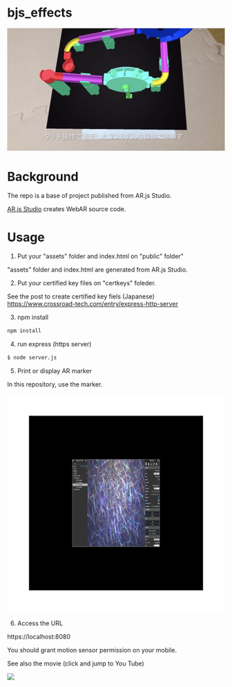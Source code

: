 # bjs_effects

![overview.jpg](./picture_readme/overview.jpg)  

# Background

The repo is a base of project published from AR.js Studio.  

[AR.js Studio](https://ar-js-org.github.io/studio/) creates WebAR source code. 

# Usage

1. Put your "assets" folder and index.html on "public" folder"  

"assets" folder and index.html are generated from AR.js Studio.  

2. Put your certified key files on "certkeys" foleder.  

See the post to create certified key fiels (Japanese)  
https://www.crossroad-tech.com/entry/express-http-server  

3. npm install  

```bash
npm install
```

4. run express (https server)

```bash
$ node server.js
```

5. Print or display AR marker   

In this repository, use the marker.  

![ar marker](./picture_readme/ar-marker.png)    


6. Access the URL

https://localhost:8080


You should grant motion sensor permission on your mobile.  

See also the movie (click and jump to You Tube)  


[![](https://img.youtube.com/vi/WfwCRyDCXq8/0.jpg)](https://www.youtube.com/watch?v=WfwCRyDCXq8)